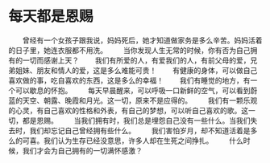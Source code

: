 # 每天都是恩赐
　　曾经有一个女孩子跟我说，妈妈死后，她才知道做家务是多么辛苦。妈妈活着的日子里，她连衣服都不用洗。 
　　当你发现人生无常的时候，你有否为自己拥有的一切而感谢上天？ 
　　我们有所爱的人，有爱我们的人，有前父母的爱，兄弟姐妹、朋友和情人的爱，这是多么难能可贵！ 
　　有健康的身体，可以做自己喜欢做的事，吃自喜欢的东西，这是多么的幸福！ 
　　我们有睡觉的地方，有一个可以歇息的怀抱。 
　　每天早晨醒来，可以呼吸一口新鲜的空气，可以看到蔚蓝的天空、朝露、晚霞和月光。这一切，原来不是应得的。 
　　我们有一颗乐观的心灵，有自己喜欢的性格和外表，有自己的梦想，可以听自己喜欢的歌。这一切，都是恩赐。 
　　当我们拥有时，我们总是埋怨自己没有一些什么。当我们失去时，我们却忘记自己曾经拥有些什么。 
　　我们害怕岁月，却不知道活着是多么的可喜。我们认为生存已经没意思，许多人却在生死之间挣扎。 
　　什么时候，我们才会为自己拥有的一切满怀感激？
 